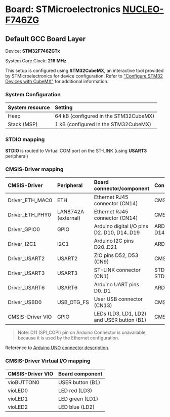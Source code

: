 # Board: STMicroelectronics [NUCLEO-F746ZG](https://www.st.com/en/evaluation-tools/nucleo-f746zg.html)

## Default GCC Board Layer

Device: **STM32F746ZGTx**

System Core Clock: **216 MHz**

This setup is configured using **STM32CubeMX**, an interactive tool provided by STMicroelectronics for device configuration.
Refer to ["Configure STM32 Devices with CubeMX"](https://open-cmsis-pack.github.io/cmsis-toolbox/CubeMX/) for additional information.

### System Configuration

| System resource       | Setting
|:----------------------|:--------------------------------------
| Heap                  | 64 kB (configured in the STM32CubeMX)
| Stack (MSP)           |  1 kB (configured in the STM32CubeMX)

### STDIO mapping

**STDIO** is routed to Virtual COM port on the ST-LINK (using **USART3** peripheral)

### CMSIS-Driver mapping

| CMSIS-Driver          | Peripheral            | Board connector/component                     | Connection
|:----------------------|:----------------------|:----------------------------------------------|:------------------------------
| Driver_ETH_MAC0       | ETH                   | Ethernet RJ45 connector (CN14)                | CMSIS_ETH
| Driver_ETH_PHY0       | LAN8742A (external)   | Ethernet RJ45 connector (CN14)                | CMSIS_ETH
| Driver_GPIO0          | GPIO                  | Arduino digital I/O pins D2..D10, D14..D19    | ARDUINO_UNO_D2..D10, D14..D19
| Driver_I2C1           | I2C1                  | Arduino I2C pins D20..D21                     | ARDUINO_UNO_I2C
| Driver_USART2         | USART2                | ZIO pins D52, D53 (CN9)                       | CMSIS_USART
| Driver_USART3         | USART3                | ST-LINK connector (CN1)                       | STDIN, STDOUT, STDERR
| Driver_USART6         | USART6                | Arduino UART pins D0..D1                      | ARDUINO_UNO_UART
| Driver_USBD0          | USB_OTG_FS            | User USB connector (CN13)                     | CMSIS_USB_Device
| CMSIS-Driver VIO      | GPIO                  | LEDs (LD3, LD1, LD2) and USER button (B1)     | CMSIS_VIO

> Note: D11 (SPI_COPI) pin on Arduino Connector is unavailable, because it is used by the Ethernet configuration.

Reference to [Arduino UNO connector description](https://open-cmsis-pack.github.io/cmsis-toolbox/ReferenceApplications/#arduino-shield).

### CMSIS-Driver Virtual I/O mapping

| CMSIS-Driver VIO      | Board component
|:----------------------|:--------------------------------------
| vioBUTTON0            | USER button (B1)
| vioLED0               | LED red     (LD3)
| vioLED1               | LED green   (LD1)
| vioLED2               | LED blue    (LD2)
